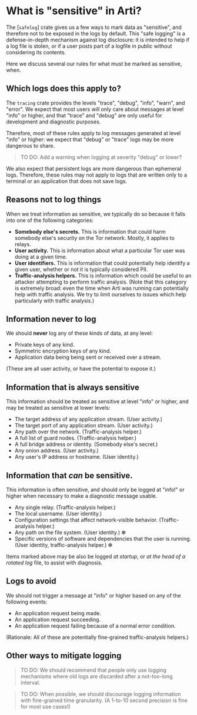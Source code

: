 # What is "sensitive" in Arti?

The [`safelog`] crate gives us a few ways to mark data as "sensitive",
and therefore not to be exposed in the logs by default.  This "safe
logging" is a defense-in-depth mechanism against log disclosure: it is
intended to help if a log file is stolen, or if a user posts part of a
logfile in public without considering its contents.

Here we discuss several our rules for what must be marked as sensitive,
when.

## Which logs does this apply to?

The `tracing` crate provides the levels "trace", "debug", "info",
"warn", and "error".   We expect that most users will only care about
messages at level "info" or higher, and that "trace" and "debug" are
only useful for development and diagnostic purposes.

Therefore, most of these rules apply to log messages generated at level
"info" or higher: we expect that "debug" or "trace" logs may be more
dangerous to share.

> TO DO: Add a warning when logging at severity "debug" or lower?

We also expect that persistent logs are more dangerous than ephemeral
logs.  Therefore, these rules may not apply to logs that are written
only to a terminal or an application that does not save logs.


## Reasons not to log things

When we treat information as sensitive, we typically do so because it
falls into one of the following categories:

  * **Somebody else's secrets.** This is information that could harm
    somebody else's security on the Tor network. Mostly, it applies to
    relays.
  * **User activity.** This is information about what a particular Tor
    user was doing at a given time.
  * **User identifiers.** This is information that could potentially
    help identify a given user, whether or not it is typically
    considered PII.
  * **Traffic-analysis helpers.** This is information which could be
    useful to an attacker attempting to perform traffic analysis.  (Note
    that this category is extremely broad: even the time when Arti was
    running can potentially help with traffic analysis. We try to limit
    ourselves to issues which help particularly with traffic analysis.)


## Information never to log

We should **never** log any of these kinds of data, at any level:

  * Private keys of any kind.
  * Symmetric encryption keys of any kind.
  * Application data being being sent or received over a stream.

(These are all user activity, or have the potential to expose it.)


## Information that is always sensitive

This information should be treated as sensitive at level "info" or
higher, and may be treated as sensitive at lower levels:

  * The target address of any application stream. (User activity.)
  * The target port of any application stream. (User activity.)
  * Any path over the network. (Traffic-analysis helper.)
  * A full list of guard nodes. (Traffic-analysis helper.)
  * A full bridge address or identity. (Somebody else's secret.)
  * Any onion address. (User activity.)
  * Any user's IP address or hostname. (User identity.)

## Information that _can_ be sensitive.

This information is often sensitive, and should only be logged at
"info!" or higher when necessary to make a diagnostic message usable.

  * Any single relay. (Traffic-analysis helper.)
  * The local username. (User identity.)
  * Configuration settings that affect network-visible
    behavior. (Traffic-analysis helper.)
  * Any path on the file system. (User identity.) ❇
  * Specific versions of software and dependencies that the user is
    running. (User identity, traffic-analysis helper.) ❇

Items marked above may be also be logged _at startup_, or _at the head
of a rotated log_ file, to assist with diagnosis.



## Logs to avoid

We should not trigger a message at "info" or higher based on any of the
following events:

  * An application request being made.
  * An application request succeeding.
  * An application request failing because of a normal error condition.

(Rationale: All of these are potentially fine-grained traffic-analysis
helpers.)



## Other ways to mitigate logging

> TO DO: We should recommend that people only use logging mechanisms
> where old logs are discarded after a not-too-long interval.

> TO DO: When possible, we should discourage logging information with
> fine-grained time granularity.  (A 1-to-10 second precision is fine for
> most use cases!)

